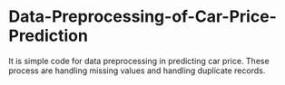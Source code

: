 # Data-Preprocessing-of-Car-Price-Prediction
It is simple code for data preprocessing in predicting car price. These process are handling missing values and handling duplicate records.
